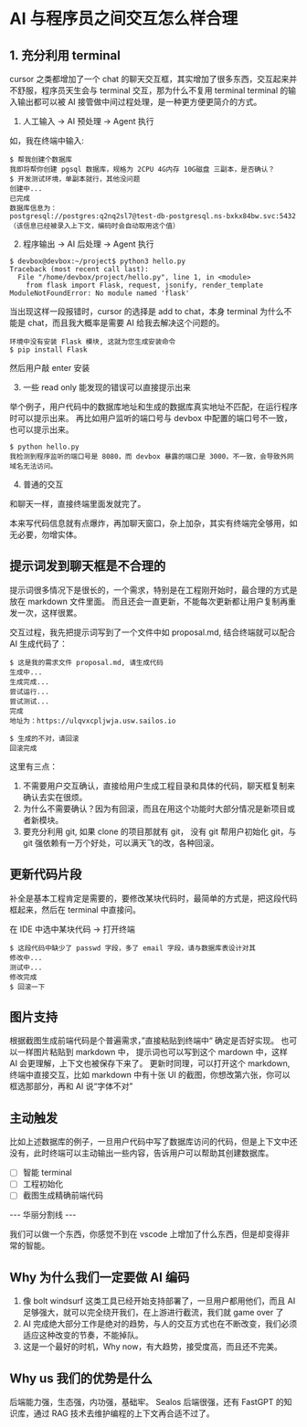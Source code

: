 # AI 与程序员之间交互怎么样合理

## 1. 充分利用 terminal

cursor 之类都增加了一个 chat 的聊天交互框，其实增加了很多东西，交互起来并不舒服，程序员天生会与 terminal 交互，那为什么不复用 terminal
terminal 的输入输出都可以被 AI 接管做中间过程处理，是一种更方便更简介的方式。

1. 人工输入 -> AI 预处理 -> Agent 执行

如，我在终端中输入:
```
$ 帮我创建个数据库
我即将帮你创建 pgsql 数据库，规格为 2CPU 4G内存 10G磁盘 三副本，是否确认？
$ 开发测试环境，单副本就行，其他没问题
创建中...
已完成
数据库信息为：
postgresql://postgres:q2nq2sl7@test-db-postgresql.ns-bxkx84bw.svc:5432
（该信息已经被录入上下文，编码时会自动取用这个值）
```

2. 程序输出 -> AI 后处理 -> Agent 执行

```
$ devbox@devbox:~/project$ python3 hello.py
Traceback (most recent call last):
  File "/home/devbox/project/hello.py", line 1, in <module>
    from flask import Flask, request, jsonify, render_template
ModuleNotFoundError: No module named 'flask'
```
当出现这样一段报错时，cursor 的选择是 add to chat，本身 terminal 为什么不能是 chat，而且我大概率是需要 AI 给我去解决这个问题的。
```
环境中没有安装 Flask 模块, 这就为您生成安装命令
$ pip install Flask
```
然后用户敲 enter 安装

3. 一些 read only 能发现的错误可以直接提示出来

举个例子，用户代码中的数据库地址和生成的数据库真实地址不匹配，在运行程序时可以提示出来。
再比如用户监听的端口号与 devbox 中配置的端口号不一致，也可以提示出来。

```
$ python hello.py
我检测到程序监听的端口号是 8080，而 devbox 暴露的端口是 3000，不一致，会导致外网域名无法访问。
```

4. 普通的交互

和聊天一样，直接终端里面发就完了。

本来写代码信息就有点爆炸，再加聊天窗口，杂上加杂，其实有终端完全够用，如无必要，勿增实体。

## 提示词发到聊天框是不合理的

提示词很多情况下是很长的，一个需求，特别是在工程刚开始时，最合理的方式是放在 markdown 文件里面。
而且还会一直更新，不能每次更新都让用户复制再重发一次，这样很累。

交互过程，我先把提示词写到了一个文件中如 proposal.md, 结合终端就可以配合 AI 生成代码了：
```
$ 这是我的需求文件 proposal.md, 请生成代码
生成中...
生成完成...
尝试运行...
尝试测试...
完成
地址为：https://ulqvxcpljwja.usw.sailos.io

$ 生成的不对，请回滚
回滚完成
```
这里有三点：
1. 不需要用户交互确认，直接给用户生成工程目录和具体的代码，聊天框复制来确认去实在很烦。
2. 为什么不需要确认？因为有回滚，而且在用这个功能时大部分情况是新项目或者新模块。
3. 要充分利用 git, 如果 clone 的项目那就有 git， 没有 git 帮用户初始化 git，与 git 强依赖有一万个好处，可以满天飞的改，各种回滚。

## 更新代码片段

补全是基本工程肯定是需要的，要修改某块代码时，最简单的方式是，把这段代码框起来，然后在 terminal 中直接问。

在 IDE 中选中某块代码 -> 打开终端
```
$ 这段代码中缺少了 passwd 字段，多了 email 字段，请与数据库表设计对其
修改中...
测试中...
修改完成
$ 回滚一下
```

## 图片支持

根据截图生成前端代码是个普遍需求，”直接粘贴到终端中“ 确定是否好实现。
也可以一样图片粘贴到 markdown 中， 提示词也可以写到这个 mardown 中，这样 AI 会更理解，上下文也被保存下来了。
更新时同理，可以打开这个 markdown, 终端中直接交互，比如 markdown 中有十张 UI 的截图，你想改第六张，你可以框选那部分，再和 AI 说“字体不对”

## 主动触发

比如上述数据库的例子，一旦用户代码中写了数据库访问的代码，但是上下文中还没有，此时终端可以主动输出一些内容，告诉用户可以帮助其创建数据库。

- [ ] 智能 terminal
- [ ] 工程初始化
- [ ] 截图生成精确前端代码

--- 华丽分割线 ---

我们可以做一个东西，你感觉不到在 vscode 上增加了什么东西，但是却变得非常的智能。

## Why 为什么我们一定要做 AI 编码

1. 像 bolt windsurf 这类工具已经开始支持部署了，一旦用户都用他们，而且 AI 足够强大，就可以完全绕开我们，在上游进行截流，我们就 game over 了
2. AI 完成绝大部分工作是绝对的趋势，与人的交互方式也在不断改变，我们必须适应这种改变的节奏，不能掉队。
3. 这是一个最好的时机，Why now，有大趋势，接受度高，而且还不完美。

## Why us 我们的优势是什么

后端能力强，生态强，内功强，基础牢。 Sealos 后端很强，还有 FastGPT 的知识库，通过 RAG 技术去维护编程的上下文再合适不过了。
